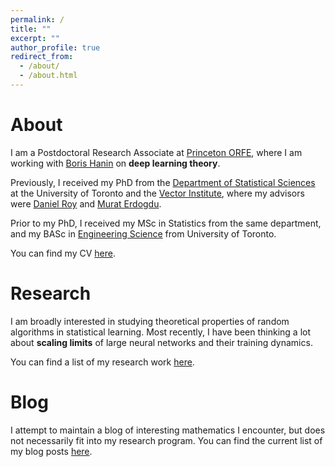 ```yaml
---
permalink: /
title: ""
excerpt: ""
author_profile: true
redirect_from:
  - /about/
  - /about.html
---
```


# About

I am a Postdoctoral Research Associate at [Princeton ORFE](https://orfe.princeton.edu/), where I am working with [Boris Hanin](https://boris-hanin.github.io/) on **deep learning theory**. 

Previously, I received my PhD from the [Department of Statistical Sciences](http://www.utstat.utoronto.ca/) at the University of Toronto
and the [Vector Institute](https://vectorinstitute.ai/),
where my advisors were [Daniel Roy](http://danroy.org/)
and [Murat Erdogdu](http://www.cs.toronto.edu/~erdogdu/).
<!--  -->
Prior to my PhD, I received my MSc in Statistics from the same department, and my BASc in [Engineering Science](http://engsci.utoronto.ca/) from University of Toronto. 

<!-- Previously I was a Masters student in the same department, during which I worked with [Prof. Jeffrey Rosenthal](http://probability.ca/jeff/). For my undergraduate degree I studied [Engineering Science](http://engsci.utoronto.ca/) at University of Toronto, majoring in Electrical and Computer Engineering. My undergraduate thesis was supervised by [Prof. Christina Christara](http://www.cs.toronto.edu/~ccc/).  -->

You can find my CV [here](files/CV_Mufan_Li.pdf).

# Research

I am broadly interested in studying theoretical properties
of random algorithms in statistical learning.
Most recently, I have been thinking a lot about **scaling limits** of large neural networks and their training dynamics.

You can find a list of my research work
[here](https://mufan-li.github.io/research/). 
<!-- See also my [Google Scholar](https://scholar.google.com/citations?user=9dSlc_cAAAAJ&hl=en) and [Semantic Scholar](https://www.semanticscholar.org/author/Mufan-Bill-Li/49140558) pages.  -->

# Blog

I attempt to maintain a blog of interesting mathematics I encounter, 
but does not necessarily fit into my research program.
You can find the current list of my blog posts
[here](https://mufan-li.github.io/blog-posts/).

<!-- Masters Research Project - Collaborative Filtering For Student Grade Analysis (2016) \[[Document](files/Mufan_Li_MSc_Report.pdf)\] \[[Code](https://github.com/mufan-li/sg)\]

Undergraduate Thesis - Efficient and Accurate Numerical PDE Methods For Pricing Financial Derivatives (2015) \[[Document](files/Mufan_Li_Undergrad_Thesis.pdf)\] \[[Presentation](files/Mufan_Li_Thesis_Presentation.pdf)\] \[[Code](https://github.com/mufan-li/PDE03)\] -->

<!-- ### Teaching

Teaching assistant positions held:  
STA220 - The Practice of Statistics I - Summer 2016  
STA248 - Statistics for Computer Scientists - Winter 2016  
STA261 - Probability and Statistics II - Winter 2016  
STA304 - Surveys, Sampling, and Observational Data - Winter 2016  
STA247 - Probability with Computer Applications - Fall 2015   -->

<!-- ### Contact me

Email: mufan dot li at mail dot utoronto dot ca -->
<!-- [email@domain.com](mailto:email@domain.com) -->
